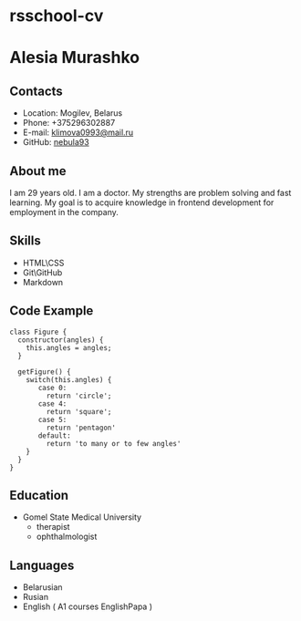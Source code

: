 # rsschool-cv
# Alesia Murashko

## Contacts
* Location: Mogilev, Belarus
* Phone: +375296302887
* E-mail: klimova0993@mail.ru
* GitHub: [nebula93](https://github.com/Nebula93)

## About me
I am 29 years old. I am a doctor. My strengths are problem solving and fast learning.
My goal is to acquire knowledge in frontend development for employment in the company.

## Skills
+ HTML\CSS
+ Git\GitHub
+ Markdown

## Code Example

```
class Figure {
  constructor(angles) {
    this.angles = angles;
  }
  
  getFigure() {
    switch(this.angles) {
       case 0:
         return 'circle';
       case 4:
         return 'square';
       case 5:
         return 'pentagon'
       default:
         return 'to many or to few angles'
    }
  }
}

```

## Education
- Gomel State Medical University
  - therapist
  - ophthalmologist

## Languages
- Belarusian
- Rusian
- English ( A1 courses EnglishPapa )

